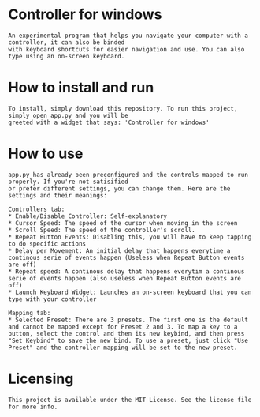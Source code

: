# Controller for windows
    An experimental program that helps you navigate your computer with a controller, it can also be binded
    with keyboard shortcuts for easier navigation and use. You can also type using an on-screen keyboard.

# How to install and run
    To install, simply download this repository. To run this project, simply open app.py and you will be
    greeted with a widget that says: 'Controller for windows'

# How to use
    app.py has already been preconfigured and the controls mapped to run properly. If you're not satisified
    or prefer different settings, you can change them. Here are the settings and their meanings:

    Controllers tab:
    * Enable/Disable Controller: Self-explanatory
    * Cursor Speed: The speed of the cursor when moving in the screen
    * Scroll Speed: The speed of the controller's scroll.
    * Repeat Button Events: Disabling this, you will have to keep tapping to do specific actions
    * Delay per Movement: An initial delay that happens everytime a continous serie of events happen (Useless when Repeat Button events are off)
    * Repeat speed: A continous delay that happens everytim a continous serie of events happen (also useless when Repeat Button events are off)
    * Launch Keyboard Widget: Launches an on-screen keyboard that you can type with your controller

    Mapping tab:
    * Selected Preset: There are 3 presets. The first one is the default and cannot be mapped except for Preset 2 and 3. To map a key to a button, select the control and then its new keybind, and then press "Set Keybind" to save the new bind. To use a preset, just click "Use Preset" and the controller mapping will be set to the new preset.

# Licensing
    This project is available under the MIT License. See the license file for more info.